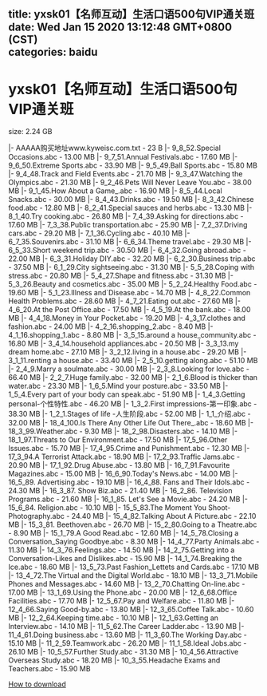 
title: yxsk01【名师互动】生活口语500句VIP通关班
date: Wed Jan 15 2020 13:12:48 GMT+0800 (CST)    
categories: baidu
---

# yxsk01【名师互动】生活口语500句VIP通关班
size: 2.24 GB
 
 
|- AAAAA购买地址www.kyweisc.com.txt - 23 B
|- 9_8_52.Special Occasions.abc - 13.00 MB
|- 9_7_51.Annual Festivals.abc - 17.60 MB
|- 9_6_50.Extreme Sports.abc - 33.90 MB
|- 9_5_49.Ball Sports.abc - 15.80 MB
|- 9_4_48.Track and Field Events.abc - 21.70 MB
|- 9_3_47.Watching the Olympics.abc - 21.30 MB
|- 9_2_46.Pets Will Never Leave You.abc - 38.00 MB
|- 9_1_45.How About a Game_.abc - 16.90 MB
|- 8_5_44.Local Snacks.abc - 30.00 MB
|- 8_4_43.Drinks.abc - 19.50 MB
|- 8_3_42.Chinese food.abc - 12.80 MB
|- 8_2_41.Special sauces and herbs.abc - 13.30 MB
|- 8_1_40.Try cooking.abc - 26.80 MB
|- 7_4_39.Asking for directions.abc - 17.60 MB
|- 7_3_38.Public transportation.abc - 25.90 MB
|- 7_2_37.Driving cars.abc - 29.20 MB
|- 7_1_36.Cycling.abc - 40.10 MB
|- 6_7_35.Souvenirs.abc - 31.10 MB
|- 6_6_34.Theme travel.abc - 29.30 MB
|- 6_5_33.Short weekend trip.abc - 30.50 MB
|- 6_4_32.Going abroad.abc - 22.00 MB
|- 6_3_31.Holiday DIY.abc - 32.20 MB
|- 6_2_30.Business trip.abc - 37.50 MB
|- 6_1_29.City sightseeing.abc - 31.30 MB
|- 5_5_28.Coping with stress.abc - 20.80 MB
|- 5_4_27.Shape and fitness.abc - 31.30 MB
|- 5_3_26.Beauty and cosmetics.abc - 35.00 MB
|- 5_2_24.Healthy Food.abc - 19.60 MB
|- 5_1_23.Illness and`Disease.abc - 14.70 MB
|- 4_8_22.Common Health Problems.abc - 28.60 MB
|- 4_7_21.Eating out.abc - 27.60 MB
|- 4_6_20.At the Post Office.abc - 17.50 MB
|- 4_5_19.At the bank.abc - 18.00 MB
|- 4_4_18.Money in Your Pocket.abc - 19.20 MB
|- 4_3_17.clothes and fashion.abc - 24.00 MB
|- 4_2_16.shopping_2.abc - 8.40 MB
|- 4_1_16.shopping_1.abc - 8.80 MB
|- 3_5_15.around a house_community.abc - 16.80 MB
|- 3_4_14.household appliances.abc - 20.50 MB
|- 3_3_13.my dream home.abc - 27.10 MB
|- 3_2_12.living in a house.abc - 29.20 MB
|- 3_1_11.renting a house.abc - 33.40 MB
|- 2_5_10.getting along.abc - 51.10 MB
|- 2_4_9.Marry a soulmate.abc - 30.00 MB
|- 2_3_8.Looking for love.abc - 66.40 MB
|- 2_2_7.Huge family.abc - 32.00 MB
|- 2_1_6.Blood is thicker than water.abc - 23.30 MB
|- 1_6_5.Mind your posture.abc - 33.50 MB
|- 1_5_4.Every part of your body can speak.abc - 51.90 MB
|- 1_4_3.Getting personal-个性特性.abc - 46.20 MB
|- 1_3_2.First impressions-第一印象.abc - 38.30 MB
|- 1_2_1.Stages of life -人生阶段.abc - 52.00 MB
|- 1_1_介绍.abc - 32.00 MB
|- 18_4_100.Is There Any Other Life Out There_.abc - 18.60 MB
|- 18_3_99.Weather.abc - 9.30 MB
|- 18_2_98.Disasters.abc - 14.10 MB
|- 18_1_97.Threats to Our Environment.abc - 17.50 MB
|- 17_5_96.Other Issues.abc - 15.70 MB
|- 17_4_95.Crime and Punishment.abc - 12.30 MB
|- 17_3_94.A Terrorist Attack.abc - 18.90 MB
|- 17_2_93.Traffic Jams.abc - 20.90 MB
|- 17_1_92.Drug Abuse.abc - 13.80 MB
|- 16_7_91.Favourite Magazines.abc - 15.00 MB
|- 16_6_90.Today's News.abc - 14.00 MB
|- 16_5_89. Advertising.abc - 19.10 MB
|- 16_4_88. Fans and Their Idols.abc - 24.30 MB
|- 16_3_87. Show Biz.abc - 21.40 MB
|- 16_2_86. Television Programs.abc - 21.60 MB
|- 16_1_85. Let's See a Movie.abc - 24.20 MB
|- 15_6_84. Religion.abc - 10.10 MB
|- 15_5_83.The Moment You Shoot-Photography.abc - 24.40 MB
|- 15_4_82.Talking About A Picture.abc - 22.10 MB
|- 15_3_81. Beethoven.abc - 26.70 MB
|- 15_2_80.Going to a Theatre.abc - 8.90 MB
|- 15_1_79.A Good Read.abc - 12.60 MB
|- 14_5_78.Closing a Conversation_Saying Goodbye.abc - 8.30 MB
|- 14_4_77.Party Animals.abc - 11.30 MB
|- 14_3_76.Feelings.abc - 14.50 MB
|- 14_2_75.Getting into a Conversation-Likes and Dislikes.abc - 15.90 MB
|- 14_1_74.Breaking the Ice.abc - 18.60 MB
|- 13_5_73.Past Fashion_Lettets and Cards.abc - 17.10 MB
|- 13_4_72.The Virtual and the Digital World.abc - 18.10 MB
|- 13_3_71.Mobile Phones and Messages.abc - 14.60 MB
|- 13_2_70.Chatting On-line.abc - 17.00 MB
|- 13_1_69.Using the Phone.abc - 20.00 MB
|- 12_6_68.Office Facilities.abc - 17.70 MB
|- 12_5_67.Pay and Welfare.abc - 11.80 MB
|- 12_4_66.Saying Good-by.abc - 13.80 MB
|- 12_3_65.Coffee Talk.abc - 10.60 MB
|- 12_2_64.Keeping time.abc - 10.10 MB
|- 12_1_63.Getting an Interview.abc - 14.10 MB
|- 11_5_62.The Career Ladder.abc - 13.90 MB
|- 11_4_61.Doing business.abc - 13.60 MB
|- 11_3_60.The Working Day.abc - 15.10 MB
|- 11_2_59.Teamwork.abc - 26.20 MB
|- 11_1_58.Ideal Jobs.abc - 26.10 MB
|- 10_5_57.Further Study.abc - 31.30 MB
|- 10_4_56.Attractive Overseas Study.abc - 18.20 MB
|- 10_3_55.Headache Exams and Teachers.abc - 15.90 MB

[How to download](https://bpcam.bemobtrk.com/go/2ceec3aa-1ca2-46d6-b9ff-aaa5c184517c?jno=367)